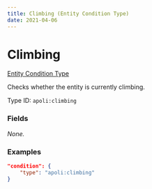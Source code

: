 ```yaml
---
title: Climbing (Entity Condition Type)
date: 2021-04-06
---
```


# Climbing

[Entity Condition Type](../entity_condition_types.md)

Checks whether the entity is currently climbing.

Type ID: `apoli:climbing`

### Fields

_None._

### Examples

```json
"condition": {
    "type": "apoli:climbing"
}
```
